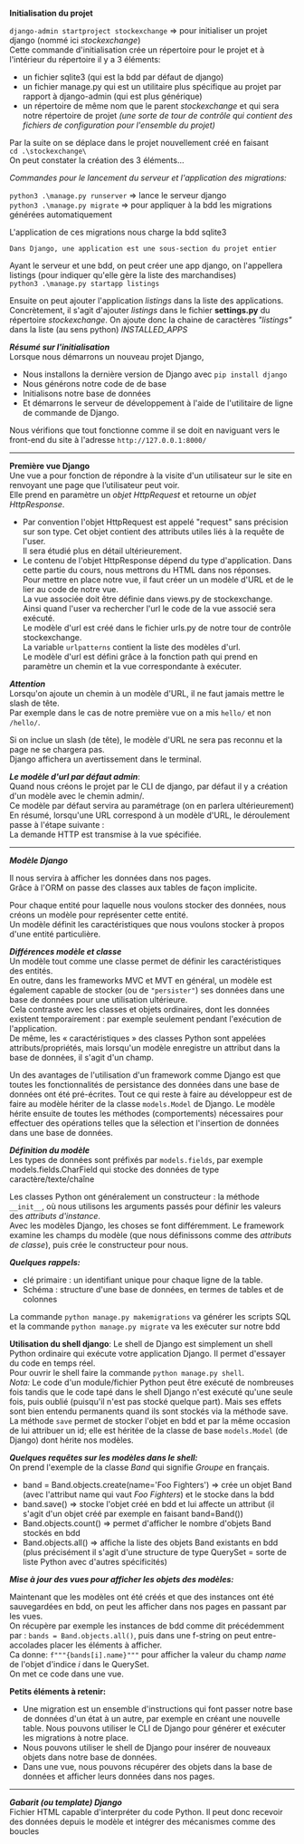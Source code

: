 **Initialisation du projet** 
                
`django-admin startproject stockexchange` => pour initialiser un projet django (nommé ici *stockexchange*)       
Cette commande d'initialisation crée un répertoire pour le projet et à l'intérieur du répertoire il y a 3 éléments:
- un fichier sqlite3 (qui est la bdd par défaut de django)
- un fichier manage.py qui est un utilitaire plus spécifique au projet par rapport à django-admin (qui est plus générique)     
- un répertoire de même nom que le parent *stockexchange* et qui sera notre répertoire de projet *(une sorte de tour de contrôle qui contient des fichiers de configuration pour l'ensemble du projet)*

Par la suite on se déplace dans le projet nouvellement créé en faisant       
`cd .\stockexchange\`      
On peut constater la création des 3 éléments...                 

*Commandes pour le lancement du serveur et l'application des migrations:*               

`python3 .\manage.py runserver` => lance le serveur django  
`python3 .\manage.py migrate`    => pour appliquer à la bdd les migrations générées automatiquement    

L'application de ces migrations nous charge la bdd sqlite3           

`Dans Django, une application est une sous-section du projet entier`         

Ayant le serveur et une bdd, on peut créer une app django, on l'appellera listings (pour indiquer qu'elle gère la liste des marchandises)             
`python3 .\manage.py startapp listings` 

Ensuite on peut ajouter l'application *listings* dans la liste des applications.
Concrètement, il s'agit d'ajouter *listings* dans le fichier **settings.py** du répertoire *stockexchange*.
On ajoute donc la chaine de caractères  *"listings"*  dans la liste (au sens python) *INSTALLED_APPS*                

***Résumé sur l'initialisation***                            
Lorsque nous démarrons un nouveau projet Django, 
- Nous installons la dernière version de Django avec `pip install django`
- Nous générons notre code de de base
- Initialisons notre base de données
- Et démarrons le serveur de développement à l'aide de l'utilitaire de ligne de commande de Django.                 

Nous vérifions que tout fonctionne comme il se doit en naviguant vers le front-end du site à l'adresse `http://127.0.0.1:8000/`

***************************************************************************************************************************************************

**Première vue Django**                    
Une vue a pour fonction de répondre à la visite d'un utilisateur sur le site en renvoyant une page que l’utilisateur peut voir.    
Elle prend en paramètre un *objet HttpRequest* et retourne un *objet HttpResponse*.    
- Par convention l'objet HttpRequest est appelé "request" sans précision sur son type. Cet objet contient des attributs utiles liés à la requête de l'user.   
Il sera étudié plus en détail ultérieurement.
- Le contenu de l'objet HttpResponse dépend du type d'application. Dans cette partie du cours, nous mettrons du HTML dans nos réponses.        
Pour mettre en place notre vue, il faut créer un un modèle d'URL et de le lier au code de notre vue.         
La vue associée doit être définie dans views.py de stockexchange.             
Ainsi quand l'user va rechercher l'url le code de la vue associé sera exécuté.          
Le modèle d'url est créé dans le fichier urls.py de notre tour de contrôle stockexchange.   
La variable `urlpatterns` contient la liste des modèles d'url.          
Le modèle d'url est défini grâce à la fonction path qui prend en paramètre un chemin et la vue correspondante à exécuter.      

***Attention***     
Lorsqu'on ajoute un chemin à un modèle d'URL, il ne faut jamais mettre le slash de tête.   
Par exemple dans le cas de notre première vue on a mis `hello/` et non `/hello/`.

Si on inclue un slash (de tête), le modèle d'URL ne sera pas reconnu et la page ne se chargera pas.    
Django affichera un avertissement dans le terminal.

***Le modèle d'url par défaut admin***:                 
Quand nous créons le projet par le CLI de django, par défaut il y a création d'un modèle avec le chemin admin/.     
Ce modèle par défaut servira au paramétrage (on en parlera ultérieurement)               
En résumé, lorsqu'une URL correspond à un modèle d'URL, le déroulement passe à l'étape suivante :          
La demande HTTP est transmise à la vue spécifiée.          

-------------------------------------------------------------------------------------------------------------------------------------------------

***Modèle Django***

Il nous servira à afficher les données dans nos pages.                    
Grâce à l'ORM on passe des classes aux tables de façon implicite.                     

Pour chaque entité pour laquelle nous voulons stocker des données, nous créons un modèle pour représenter cette entité.               
Un modèle définit les caractéristiques que nous voulons stocker à propos d'une entité particulière.         

***Différences modèle et classe***             
Un modèle tout comme une classe permet de définir les caractéristiques des entités.    
En outre, dans les frameworks MVC et MVT en général, un modèle est également capable de stocker (ou de `"persister"`) ses données dans une base de données pour une utilisation ultérieure.     
Cela contraste avec les classes et objets ordinaires, dont les données existent temporairement : par exemple seulement pendant l'exécution de l'application.           
De même, les « caractéristiques » des classes Python sont appelées attributs/propriétés, mais lorsqu'un modèle enregistre un attribut dans la base de données, il s'agit d'un champ.    

Un des avantages de l'utilisation d'un framework comme Django est que toutes les fonctionnalités de persistance des données dans une base de données ont été pré-écrites. Tout ce qui reste à faire au développeur est de faire au modèle hériter de la classe `models.Model` de Django. Le modèle hérite ensuite de toutes les méthodes (comportements) nécessaires pour effectuer des opérations telles que la sélection et l'insertion de données dans une base de données.

***Définition du modèle***    
Les types de données sont préfixés par `models.fields`, par exemple models.fields.CharField qui stocke des données de type caractère/texte/chaîne

Les classes Python ont généralement un constructeur : la méthode `__init__`, où nous utilisons les arguments passés pour définir les valeurs des *attributs d'instance*.            
Avec les modèles Django, les choses se font différemment. Le framework examine les champs du modèle (que nous définissons comme des *attributs de classe*), puis crée le constructeur pour nous.              

*****Quelques rappels:*****    
- clé primaire : un identifiant unique pour chaque ligne de la table.          
- Schéma : structure d'une base de données, en termes de tables et de colonnes

La commande `python manage.py makemigrations` va générer les scripts SQL et la commande `python manage.py migrate` va les exécuter sur notre bdd       

****Utilisation du shell django****: Le shell de Django est simplement un shell Python ordinaire qui exécute votre application Django. Il permet d'essayer du code en temps réel.       
Pour ouvrir le shell faire la commande `python manage.py shell`.          
_Nota:_ Le code d'un module/fichier Python peut être exécuté de nombreuses fois tandis que le code tapé dans le shell Django n'est exécuté qu'une seule fois, puis oublié (puisqu'il n'est pas stocké quelque part). Mais ses effets sont bien entendu permanents quand ils sont stockés via la méthode save.           
La méthode `save` permet de stocker l'objet en bdd et par la même occasion de lui attribuer un id; elle est héritée de la classe de base `models.Model` (de Django) dont hérite nos modèles.              

*****Quelques requêtes sur les modèles dans le shell:*****   
On prend l'exemple de la classe _Band_ qui signifie _Groupe_ en français.          
- band = Band.objects.create(name='Foo Fighters')   => crée un objet Band (avec l'attribut name qui vaut _Foo Fighters_) et le stocke dans la bdd        
- band.save()  => stocke l'objet créé en bdd et lui affecte un attribut  (il s'agit d'un objet créé par exemple en faisant band=Band())
- Band.objects.count() => permet d'afficher le nombre d'objets Band stockés en bdd      
- Band.objects.all() => affiche la liste des objets Band existants en bdd (plus précisément il s'agit d'une structure de type QuerySet = sorte de liste Python avec d'autres spécificités)

*****Mise à jour des vues pour afficher les objets des modèles:*****            

Maintenant que les modèles ont été créés et que des instances ont été sauvegardées en bdd, on peut les afficher dans nos pages en passant par les vues.      
On récupère par exemple les instances de bdd comme dit précédemment par : `bands = Band.objects.all()`, puis dans une f-string on peut entre-accolades placer les éléments à afficher.    
Ca donne: `f"""{bands[i].name}"""` pour afficher la valeur du champ _name_ de l'objet d'indice _i_ dans le QuerySet.          
On met ce code dans une vue.               

****Petits éléments à retenir:****      
- Une migration est un ensemble d'instructions qui font passer notre base de données d'un état à un autre, par exemple en créant une nouvelle table. Nous pouvons utiliser le CLI de Django pour générer et exécuter les migrations à notre place.        
- Nous pouvons utiliser le shell de Django pour insérer de nouveaux objets dans notre base de données.
- Dans une vue, nous pouvons récupérer des objets dans la base de données et afficher leurs données dans nos pages.

-------------------------------------------------------------------------------------------------------------------------------------------------------------------------------------------------------

***Gabarit (ou template) Django***      
Fichier HTML capable d'interpréter du code Python. Il peut donc recevoir des données depuis le modèle et intégrer des mécanismes comme des boucles
















  
                    





















